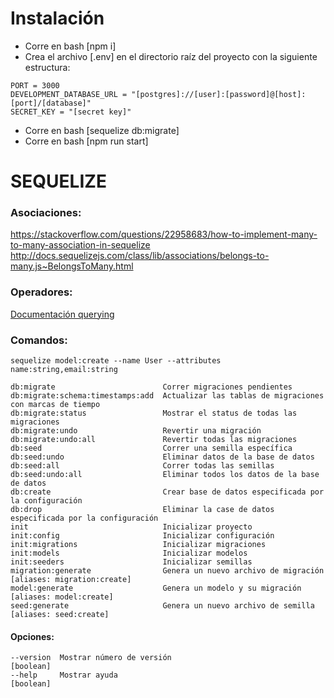 # Instalación

*  Corre en bash [npm i]
*  Crea el archivo [.env] en el directorio raíz del proyecto con la siguiente estructura:

```
PORT = 3000
DEVELOPMENT_DATABASE_URL = "[postgres]://[user]:[password]@[host]:[port]/[database]"
SECRET_KEY = "[secret key]"
```

*  Corre en bash [sequelize db:migrate]
*  Corre en bash [npm run start]

# SEQUELIZE 

### Asociaciones: 
    
 https://stackoverflow.com/questions/22958683/how-to-implement-many-to-many-association-in-sequelize
 http://docs.sequelizejs.com/class/lib/associations/belongs-to-many.js~BelongsToMany.html

### Operadores: 
    
[Documentación querying](http://docs.sequelizejs.com/manual/tutorial/querying.html)

### Comandos: 

```
sequelize model:create --name User --attributes name:string,email:string
```
```
db:migrate                        Correr migraciones pendientes
db:migrate:schema:timestamps:add  Actualizar las tablas de migraciones con marcas de tiempo
db:migrate:status                 Mostrar el status de todas las migraciones
db:migrate:undo                   Revertir una migración
db:migrate:undo:all               Revertir todas las migraciones
db:seed                           Correr una semilla específica
db:seed:undo                      Eliminar datos de la base de datos
db:seed:all                       Correr todas las semillas
db:seed:undo:all                  Eliminar todos los datos de la base de datos
db:create                         Crear base de datos especificada por la configuración
db:drop                           Eliminar la case de datos especificada por la configuración
init                              Inicializar proyecto
init:config                       Inicializar configuración
init:migrations                   Inicializar migraciones
init:models                       Inicializar modelos
init:seeders                      Inicializar semillas
migration:generate                Genera un nuevo archivo de migración       [aliases: migration:create]
model:generate                    Genera un modelo y su migración            [aliases: model:create]
seed:generate                     Genera un nuevo archivo de semilla         [aliases: seed:create]
```

#### Opciones:
```
--version  Mostrar número de versión                                         [boolean]
--help     Mostrar ayuda                                                     [boolean]
```